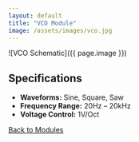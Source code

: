 ```yaml
---
layout: default
title: "VCO Module"
image: /assets/images/vco.jpg
---
```


![VCO Schematic]({{ page.image }})

## Specifications
- **Waveforms:** Sine, Square, Saw
- **Frequency Range:** 20Hz – 20kHz
- **Voltage Control:** 1V/Oct

[Back to Modules](/modules)